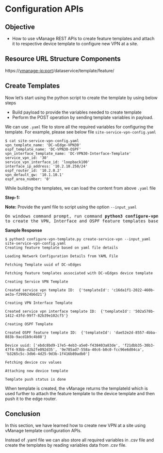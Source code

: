 # Configuration APIs

## Objective 

-   How to use vManage REST APIs to create feature templates and attach it to respective device template to configure new VPN at a site.

## Resource URL Structure Components

https://<vmanage-ip:port>/dataservice/template/feature/

## Create Templates

Now let’s start using the python script to create the template by using below steps

  - Build payload to provide the variables needed to create template
  - Perform the POST operation by sending template variables in payload. 

We can use `.yaml` file to store all the required variables for configuring the template. For example, please see below file `site-service-vpn-config.yaml`

```
$ cat site-service-vpn-config.yaml 
vpn_template_name: 'DC-vEdge-VPN30'
ospf_template_name: 'DC-VPN30-OSPF'
vpn_interface_template_name: 'DC-VPN30-Interface-Template'
service_vpn_id: '30'
service_vpn_interface_id: 'loopback100'
interface_ip_address: '10.2.10.250/24'
ospf_router_id: '10.2.0.2'
vpn_default_gw: '10.1.10.1'
ospf_area_number: '0'
```

While building the templates, we can load the content from above `.yaml` file 

**Step-1:**

**Note:** Provide the yaml file to script using the option `--input_yaml`

<pre>
On windows command prompt, run command <b>python3 configure-vpn-template.py create-service-vpn --input_yaml site-service-vpn-config.yaml</b> <br>to create the VPN, Interface and OSPF feature templates based on the variables defined in site-service-vpn-config.yaml file.
</pre> 

**Sample Response**

```
$ python3 configure-vpn-template.py create-service-vpn --input_yaml site-service-vpn-config.yaml
Creating feature template based on yaml file details

Loading Network Configuration Details from YAML File

Fetching Template uuid of DC-vEdges

Fetching feature templates associated with DC-vEdges device template

Creating Service VPN Template

Created service vpn template ID:  {'templateId': 'c16da1f1-2022-460b-ae3a-f299b24b6d21'}

Creating VPN Interface Template

Created service vpn interface template ID:  {'templateId': '502a578b-1412-43fd-99f7-82b39e102cf5'}

Creating OSPF Template

Created OSPF feature template ID:  {'templateId': 'dae52e2d-8557-4bba-883b-9acd1b9c4b88'}

Device uuid: ['ebdc8bd9-17e5-4eb3-a5e0-f438403a83de', 'f21dbb35-30b3-47f4-93bb-d2b2fe092d35', '9e785ad7-558a-40c6-b0c0-fcc96e6d04ca', 'b3265c5c-3db6-4d25-9d3b-1f416b89adb0']

Fetching device csv values

Attaching new device template

Template push status is done
```

When template is created, the vManage returns the templateId which is used further to attach the feature template to the device template and then push it to the edge router. 


## Conclusion

In this section, we have learned how to create new VPN at a site using vManage template configuration APIs.

Instead of .yaml file we can also store all required variables in .csv file and create the templates by reading variables data from .csv file. 